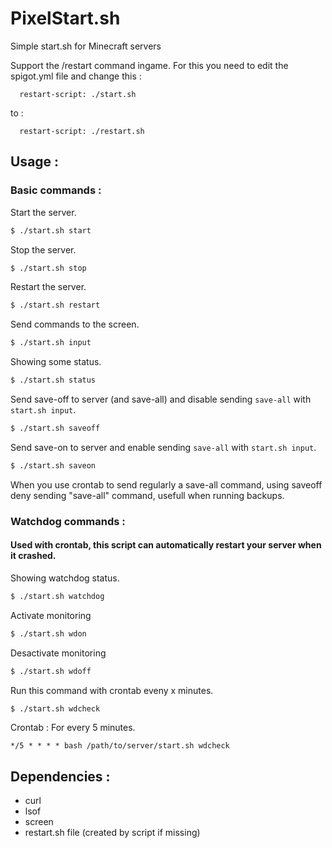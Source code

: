 # PixelStart.sh
Simple start.sh for Minecraft servers

Support the /restart command ingame.
For this you need to edit the spigot.yml file and change this :
```
  restart-script: ./start.sh
```
to :
```
  restart-script: ./restart.sh
```

## Usage :
### Basic commands :

Start the server.
```bash
$ ./start.sh start
```
Stop the server.
```bash
$ ./start.sh stop
```
Restart the server.
```bash
$ ./start.sh restart
```
Send commands to the screen.
```bash
$ ./start.sh input
```
Showing some status.
```bash
$ ./start.sh status
```
Send save-off to server (and save-all) and disable sending `save-all` with `start.sh input`.
```bash
$ ./start.sh saveoff
```
Send save-on to server and enable sending `save-all` with `start.sh input`.
```bash
$ ./start.sh saveon
```
When you use crontab to send regularly a save-all command, using saveoff deny sending "save-all" command, usefull when running backups.

### Watchdog commands :
#### Used with crontab, this script can automatically restart your server when it crashed.

Showing watchdog status.
```bash
$ ./start.sh watchdog
```

Activate monitoring
```bash
$ ./start.sh wdon
```

Desactivate monitoring
```bash
$ ./start.sh wdoff
```

Run this command with crontab eveny x minutes.
```bash
$ ./start.sh wdcheck
```
Crontab : For every 5 minutes.
```
*/5 * * * * bash /path/to/server/start.sh wdcheck
```
## Dependencies :
* curl
* lsof
* screen
* restart.sh file (created by script if missing)
